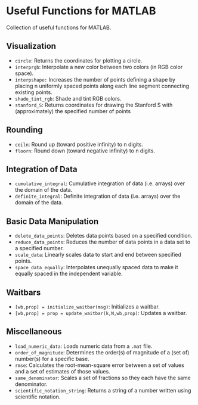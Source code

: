 # Useful Functions for MATLAB

Collection of useful functions for MATLAB.


## Visualization
   - `circle`: Returns the coordinates for plotting a circle.
   - `interprgb`: Interpolate a new color between two colors (in RGB color space).
   - `interpshape:` Increases the number of points defining a shape by placing n uniformly spaced points along each line segment connecting existing points.
   - `shade_tint_rgb`: Shade and tint RGB colors.
   - `stanford_S`: Returns coordinates for drawing the Stanford S with (approximately) the specified number of points

## Rounding
   - `ceiln`: Round up (toward positive infinity) to n digits.
   - `floorn`: Round down (toward negative infinity) to n digits.

## Integration of Data
   - `cumulative_integral`: Cumulative integration of data (i.e. arrays) over the domain of the data.
   - `definite_integral`: Definite integration of data (i.e. arrays) over the domain of the data.

## Basic Data Manipulation
   - `delete_data_points`: Deletes data points based on a specified condition.
   - `reduce_data_points`: Reduces the number of data points in a data set to a specified number.
   - `scale_data`: Linearly scales data to start and end between specified points.
   - `space_data_equally`: Interpolates unequally spaced data to make it equally spaced in the independent variable.

## Waitbars
   - `[wb,prop] = initialize_waitbar(msg)`: Initializes a waitbar.
   - `[wb,prop] = prop = update_waitbar(k,N,wb,prop)`: Updates a waitbar.

## Miscellaneous
   - `load_numeric_data`: Loads numeric data from a `.mat` file.
   - `order_of_magnitude`: Determines the order(s) of magnitude of a (set of) number(s) for a specific base.
   - `rmse`: Calculates the root-mean-square error between a set of values and a set of estimates of those values.
   - `same_denominator`: Scales a set of fractions so they each have the same denominator.
   - `scientific_notation_string`: Returns a string of a number written using scientific notation.